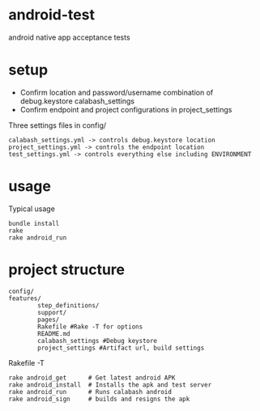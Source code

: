 android-test
============

android native app acceptance tests

setup
=====
- Confirm location and password/username combination of debug.keystore calabash_settings
- Confirm endpoint and project configurations in project_settings

Three settings files in config/
```
calabash_settings.yml -> controls debug.keystore location
project_settings.yml -> controls the endpoint location
test_settings.yml -> controls everything else including ENVIRONMENT
```
usage
=====



Typical usage
```
bundle install
rake 
rake android_run
```
project structure
================

```
config/
features/
		step_definitions/
		support/
		pages/
		Rakefile #Rake -T for options
		README.md
		calabash_settings #Debug keystore
		project_settings #Artifact url, build settings
```

Rakefile -T
```
rake android_get      # Get latest android APK
rake android_install  # Installs the apk and test server
rake android_run      # Runs calabash android
rake android_sign     # builds and resigns the apk
```	

